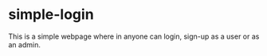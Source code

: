 # simple-login
This is a simple webpage where in anyone can login, sign-up as a user or as an admin. 
